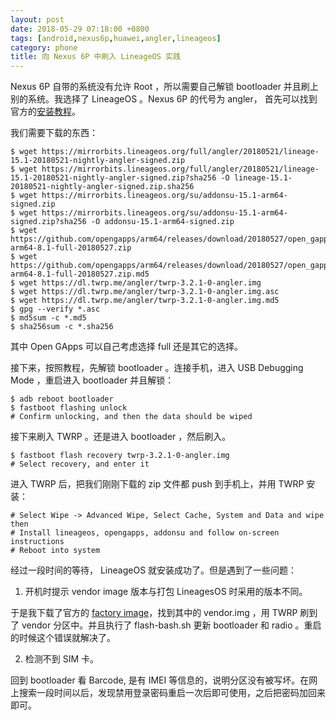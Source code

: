 ```yaml
---
layout: post
date: 2018-05-29 07:18:00 +0800
tags: [android,nexus6p,huawei,angler,lineageos]
category: phone
title: 向 Nexus 6P 中刷入 LineageOS 实践
---
```


Nexus 6P 自带的系统没有允许 Root ，所以需要自己解锁 bootloader 并且刷上别的系统。我选择了 LineageOS 。Nexus 6P 的代号为 angler， 首先可以找到官方的[安装教程](https://wiki.lineageos.org/devices/angler/install)。

我们需要下载的东西：

```shell
$ wget https://mirrorbits.lineageos.org/full/angler/20180521/lineage-15.1-20180521-nightly-angler-signed.zip
$ wget https://mirrorbits.lineageos.org/full/angler/20180521/lineage-15.1-20180521-nightly-angler-signed.zip?sha256 -O lineage-15.1-20180521-nightly-angler-signed.zip.sha256
$ wget https://mirrorbits.lineageos.org/su/addonsu-15.1-arm64-signed.zip
$ wget https://mirrorbits.lineageos.org/su/addonsu-15.1-arm64-signed.zip?sha256 -O addonsu-15.1-arm64-signed.zip
$ wget https://github.com/opengapps/arm64/releases/download/20180527/open_gapps-arm64-8.1-full-20180527.zip
$ wget https://github.com/opengapps/arm64/releases/download/20180527/open_gapps-arm64-8.1-full-20180527.zip.md5
$ wget https://dl.twrp.me/angler/twrp-3.2.1-0-angler.img
$ wget https://dl.twrp.me/angler/twrp-3.2.1-0-angler.img.asc
$ wget https://dl.twrp.me/angler/twrp-3.2.1-0-angler.img.md5
$ gpg --verify *.asc
$ md5sum -c *.md5
$ sha256sum -c *.sha256
``` 

其中 Open GApps 可以自己考虑选择 full 还是其它的选择。

接下来，按照教程，先解锁 bootloader 。连接手机，进入 USB Debugging Mode ，重启进入 bootloader 并且解锁：

```shell
$ adb reboot bootloader
$ fastboot flashing unlock
# Confirm unlocking, and then the data should be wiped
```

接下来刷入 TWRP 。还是进入 bootloader ，然后刷入。

```
$ fastboot flash recovery twrp-3.2.1-0-angler.img
# Select recovery, and enter it
```

进入 TWRP 后，把我们刚刚下载的 zip 文件都 push 到手机上，并用 TWRP 安装：

```
# Select Wipe -> Advanced Wipe, Select Cache, System and Data and wipe then
# Install lineageos, opengapps, addonsu and follow on-screen instructions
# Reboot into system
```

经过一段时间的等待， LineageOS 就安装成功了。但是遇到了一些问题：

1. 开机时提示 vendor image 版本与打包 LineagesOS 时采用的版本不同。

于是我下载了官方的 [factory image](https://dl.google.com/dl/android/aosp/angler-opm2.171019.029.a1-factory-bf17e552.zip)，找到其中的 vendor.img ，用 TWRP 刷到了 vendor 分区中。并且执行了 flash-bash.sh 更新 bootloader 和 radio 。重启的时候这个错误就解决了。

2. 检测不到 SIM 卡。

回到 bootloader 看 Barcode, 是有 IMEI 等信息的，说明分区没有被写坏。在网上搜索一段时间以后，发现禁用登录密码重启一次后即可使用，之后把密码加回来即可。
